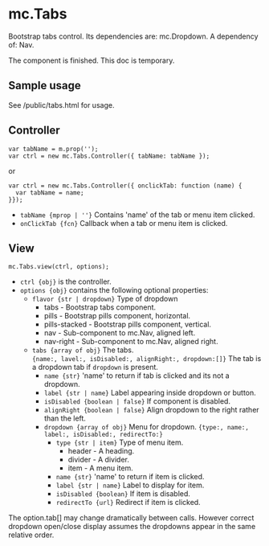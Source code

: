 # mc.Tabs

Bootstrap tabs control.
Its dependencies are: mc.Dropdown.
A dependency of: Nav.

The component is finished. This doc is temporary.

## Sample usage

See /public/tabs.html for usage.

## Controller


    var tabName = m.prop('');
    var ctrl = new mc.Tabs.Controller({ tabName: tabName });


or

    var ctrl = new mc.Tabs.Controller({ onclickTab: function (name) {
      var tabName = name;
    }});


* `tabName {mprop | ''}` Contains 'name' of the tab or menu item clicked.
* `onClickTab {fcn}` Callback when a tab or menu item is clicked.


## View
```
mc.Tabs.view(ctrl, options);
```

* `ctrl {obj}` is the controller.
* `options {obj}` contains the following optional properties:
    * `flavor {str | dropdown}` Type of dropdown
        * tabs - Bootstrap tabs component.
        * pills - Bootstrap pills component, horizontal.
        * pills-stacked - Bootstrap pills component, vertical.
        * nav - Sub-component to mc.Nav, aligned left.
        * nav-right - Sub-component to mc.Nav, aligned right.
    * `tabs {array of obj}` The tabs.      
        `{name:, lavel:, isDisabled:, alignRight:, dropdown:[]}`
        The tab is a dropdown tab if `dropdown` is present.
        * `name {str}` 'name' to return if tab is clicked and its not a dropdown.
        * `label {str | name}` Label appearing inside dropdown or button.
        * `isDisabled {boolean | false}` If component is disabled.
        * `alignRight {boolean | false}` Align dropdown to the right rather than the left.
        * `dropdown {array of obj}` Menu for dropdown.
            `{type:, name:, label:, isDisabled:, redirectTo:}`
            * `type {str | item}` Type of menu item.
                * header - A heading.
                * divider - A divider.
                * item - A menu item.
            * `name {str}` 'name' to return if item is clicked.
            * `label {str | name}` Label to display for item.
            * `isDisabled {boolean}` If item is disabled.
            * `redirectTo {url}` Redirect if item is clicked.
            
The option.tab[] may change dramatically between calls.
However correct dropdown open/close display assumes the dropdowns appear in the same relative order.
